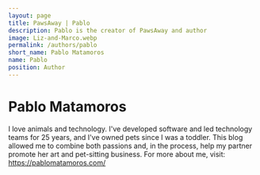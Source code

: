 ```yaml
---
layout: page
title: PawsAway | Pablo
description: Pablo is the creator of PawsAway and author
image: Liz-and-Marco.webp
permalink: /authors/pablo
short_name: Pablo Matamoros
name: Pablo
position: Author
---
```


# Pablo Matamoros

I love animals and technology. I've developed software and led technology teams for 25 years, and I've owned pets since I was a toddler. This blog allowed me to combine both passions and, in the process, help my partner promote her art and pet-sitting business. For more about me, visit: https://pablomatamoros.com/

